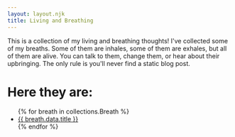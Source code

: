 ```yaml
---
layout: layout.njk
title: Living and Breathing
---
```


This is a collection of my living and breathing thoughts! I've collected some of my breaths. Some of them are inhales, some of them are exhales, but all of them are alive. You can talk to them, change them, or hear about their upbringing. The only rule is you'll never find a static blog post.

# Here they are:

<ul>
{% for breath in collections.Breath %}
  <li>
    <a href="{{ breath.url }}">{{ breath.data.title }}</a>
  </li>
{% endfor %}
</ul>